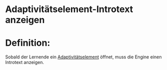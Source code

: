 # Adaptivitätselement-Introtext anzeigen


# Definition:
Sobald der Lernende ein [Adaptivitätselement](Adaptivitätselement-GE.md) öffnet, muss die Engine einen Introtext anzeigen.